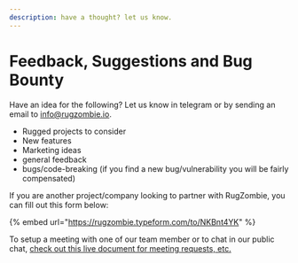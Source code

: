 ```yaml
---
description: have a thought? let us know.
---
```


# Feedback, Suggestions and Bug Bounty

Have an idea for the following? Let us know in telegram or by sending an email to info@rugzombie.io.

* Rugged projects to consider
* New features
* Marketing ideas
* general feedback
* bugs/code-breaking \(if you find a new bug/vulnerability you will be fairly compensated\) 

If you are another project/company looking to partner with RugZombie, you can fill out this form below: 

{% embed url="https://rugzombie.typeform.com/to/NKBnt4YK" %}

To setup a meeting with one of our team member or to chat in our public chat, [check out this live document for meeting requests, etc.](https://rugzombie.notion.site/RugZombie-Team-Public-Hours-e3277845cbce4a26bc77bb3e15539d05)

